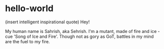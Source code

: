 # hello-world
(insert intelligent inspirational quote) 
Hey!

My human name is Sahrish, aka Sehrish. 
I'm a mutant, made of fire and ice - cue 'Song of Ice and Fire'. 
Though not as gory as GoT, battles in my mind are the fuel to my fire. 
